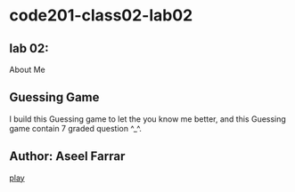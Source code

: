 # code201-class02-lab02


## lab 02: 
About Me

## Guessing Game
I build this Guessing game to let the you know me better, and this Guessing game contain 7 graded question ^_^.

## Author: Aseel Farrar

[play](index.html)
